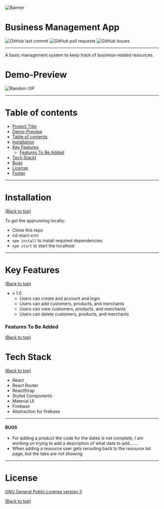 <!-- Add banner here -->
![Banner]()

# Business Management App
![GitHub last commit](https://img.shields.io/github/last-commit/shanreed/Basic-React-CRM?style=plastic)
![GitHub pull requests](https://img.shields.io/github/issues-pr/shanreed/Basic-React-CRM?style=plastic)
![GitHub Issues](https://img.shields.io/github/issues/shanreed/Basic-React-CRM?style=plastic)


________________________________
A basic management system to keep track of business-related resources.


<!-- Add a cover/banner image for your README. **Why?** Because it easily **grabs people's attention** and it **looks cool**(*duh!obviously!*).
The best dimensions for the banner is **1280x650px**. You could also use this for social preview of your repo.
I personally use [**Canva**](https://www.canva.com/) for creating the banner images. All the basic stuff is **free**(*you won't need the pro version in most cases*). -->



# Demo-Preview
<!-- Add a demo for your project -->

<!-- After you have written about your project, it is a good idea to have a demo/preview(**video/gif/screenshots** are good options) of your project so that people can know what to expect in your project. You could also add the demo in the previous section with the product description.

Here is a random GIF as a placeholder. -->

![Random GIF](https://media.giphy.com/media/ZVik7pBtu9dNS/giphy.gif)
______________________
# Table of contents
- [Project Title](#business-management-app)
- [Demo-Preview](#demo-preview)
- [Table of contents](#table-of-contents)
- [Installation](#installation)
- [Key Features](#key-features)
    - [Features To Be Added](#features-to-be-added)
- [Tech Stackt](#development)
- [Bugs](#bugs)
- [License](#license)
- [Footer](#footer)
________________________

# Installation
[(Back to top)](#table-of-contents)

To get the apprunning locally:

- Clone this repo
- cd react-crm
- `npm install` to install required dependencies
- `npm start` to start the localhost


_______________________

# Key Features
[(Back to top)](#table-of-contents)
- v 1.0
    - Users can create and account and login
    - Users can add customers, products, and merchants
    - Users can view customers, products, and merchants
    - Users can delete customers, products, and merchants

### Features To Be Added
[(Back to top)](#table-of-contents)

<!-- This is to give people an idea how they can raise issues or feature requests in your projects. 

You could also give guidelines for submitting and issue or a pull request to your project.

Personally and by standard, you should use a [issue template](https://github.com/navendu-pottekkat/nsfw-filter/blob/master/ISSUE_TEMPLATE.md) and a [pull request template](https://github.com/navendu-pottekkat/nsfw-filter/blob/master/PULL_REQ_TEMPLATE.md)(click for examples) so that when a user opens a new issue they could easily format it as per your project guidelines.

You could also add contact details for people to get in touch with you regarding your project. -->

# Tech Stack
[(Back to top)](#table-of-contents)

- React
- React Router
- ReactStrap
- Styled Components
- Material UI
- Firebase
- Abstraction for firebase


________________
#### BUGS
- For adding a product the code for the dates is not complete, I am working on trying to add a description of what date to add.......
- When adding a resource user gets rerouting back to the resource list page, but the tabs are not showing
________________

# License
[GNU General Public License version 3](https://opensource.org/licenses/GPL-3.0)

<!-- # Footer -->
[(Back to top)](#table-of-contents)
<!-- 
Let's also add a footer because I love footers and also you **can** use this to convey important info.

Let's make it an image because by now you have realised that multimedia in images == cool(*please notice the subtle programming joke).

So that is it... You have completed your training young grasshopper. Now it is time for you to use this ideas for your projects.

Don't forget your **README Sensei**(*cool twitter handle idea*) when your project takes off with your **Awesome README**.

Leave a star in GitHub, give a clap in Medium and share this guide if you found this helpful.

**Now folks, the moment you've all been waiting for! The footer!**
***[Audible gasp]*** -->

<!-- Add the footer here -->

<!-- ![Footer](https://github.com/navendu-pottekkat/awesome-readme/blob/master/fooooooter.png) -->

